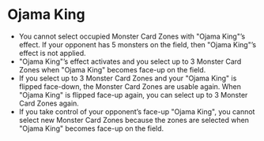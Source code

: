 # Ojama King

*   You cannot select occupied Monster Card Zones with "Ojama King"’s effect. If your opponent has 5 monsters on the field, then "Ojama King"’s effect is not applied.
*   "Ojama King"’s effect activates and you select up to 3 Monster Card Zones when "Ojama King" becomes face-up on the field.
*   If you select up to 3 Monster Card Zones and your "Ojama King" is flipped face-down, the Monster Card Zones are usable again. When "Ojama King" is flipped face-up again, you can select up to 3 Monster Card Zones again.
*   If you take control of your opponent’s face-up "Ojama King", you cannot select new Monster Card Zones because the zones are selected when "Ojama King" becomes face-up on the field.
